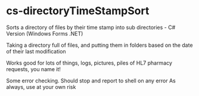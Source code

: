 # cs-directoryTimeStampSort
Sorts a directory of files by their time stamp into sub directories -  C# Version (Windows Forms .NET)

Taking a directory full of files, and putting them in folders based on the date of their last modification

Works good for lots of things, logs, pictures, piles of HL7 pharmacy requests, you name it!

Some error checking. Should stop and report to shell on any error As always, use at your own risk
